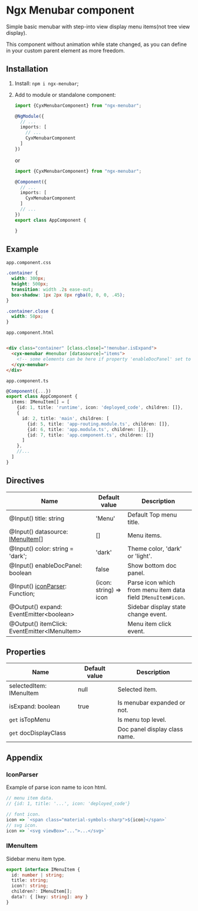 # Ngx Menubar component

Simple basic menubar with step-into view display menu items(not tree view display).

This component without animation while state changed, as you can define in your
custom parent element as more freedom.

## Installation

1. Install: `npm i ngx-menubar`;

2. Add to module or standalone component:

   ```typescript
   import {CyxMenubarComponent} from "ngx-menubar";
   
   @NgModule({
     // ...
     imports: [
       // ...
       CyxMenubarComponent
     ]
   })
   ```

   or

   ```typescript
   import {CyxMenubarComponent} from "ngx-menubar";
   
   @Component({
     // ...
     imports: [
       CyxMenubarComponent
     ]
     // ...
   })
   export class AppComponent {
   
   }
   ```

## Example

`app.component.css`

```css
.container {
  width: 300px;
  height: 500px;
  transition: width .2s ease-out;
  box-shadow: 1px 2px 8px rgba(0, 0, 0, .45);
}

.container.close {
  width: 50px;
}
```

`app.component.html`

```html

<div class="container" [class.close]="!menubar.isExpand">
  <cyx-menubar #menubar [datasource]="items">
    <!-- some elements can be here if property 'enableDocPanel' set to true. -->
  </cyx-menubar>
</div>
```

`app.component.ts`

```typescript
@Component({...})
export class AppComponent {
  items: IMenuItem[] = [
    {id: 1, title: 'runtime', icon: 'deployed_code', children: []},
    {
      id: 2, title: 'main', children: [
        {id: 5, title: 'app-routing.module.ts', children: []},
        {id: 6, title: 'app.module.ts', children: []},
        {id: 7, title: 'app.component.ts', children: []}
      ]
    },
    //...
  ]
}
```

## Directives

| Name                                               | Default value          | Description                                                  |
|----------------------------------------------------|------------------------|--------------------------------------------------------------|
| @Input() title: string                             | 'Menu'                 | Default Top menu title.                                      |
| @Input() datasource: [IMenuItem](#IMenuItem)[]     | []                     | Menu items.                                                  |
| @Input() color: string = 'dark';                   | 'dark'                 | Theme color, 'dark' or 'light'.                              |
| @Input() enableDocPanel: boolean                   | false                  | Show bottom doc panel.                                       |
| @Input() [iconParser](#IconParser): Function;      | (icon: string) => icon | Parse icon which from menu item data field `IMenuItem#icon`. |
| @Output() expand: EventEmitter&lt;boolean&gt;      |                        | Sidebar display state change event.                          |
| @Output() itemClick: EventEmitter&lt;IMenuItem&gt; |                        | Menu item click event.                                       |

## Properties

| Name                    | Default value | Description                   |
|-------------------------|---------------|-------------------------------|
| selectedItem: IMenuItem | null          | Selected item.                |
| isExpand: boolean       | true          | Is menubar expanded or not.   |
| `get` isTopMenu         |               | Is menu top level.            |
| `get` docDisplayClass   |               | Doc panel display class name. |

## Appendix

### IconParser

Example of parse icon name to icon html.

```javascript
// menu item data.
// {id: 1, title: '...', icon: 'deployed_code'}

// font icon.
icon => `<span class="material-symbols-sharp">${icon}</span>`
// svg icon.
icon => `<svg viewBox="...">...</svg>`
```

### IMenuItem

Sidebar menu item type.

```typescript
export interface IMenuItem {
  id: number | string;
  title: string;
  icon?: string;
  children?: IMenuItem[];
  data?: { [key: string]: any }
}
```

